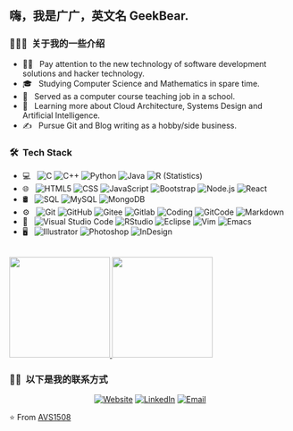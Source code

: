<h2> 嗨，我是广广，英文名 GeekBear.</h2>

<h3> 👨🏻‍💻 &nbsp;关于我的一些介绍 </h3>

- 👨‍🎓 &nbsp; Pay attention to the new technology of software development solutions and hacker technology.
- 🎓 &nbsp; Studying Computer Science and Mathematics in spare time.
- 💼 &nbsp; Served as a computer course teaching job in a school.
- 🌱 &nbsp; Learning more about Cloud Architecture, Systems Design and Artificial Intelligence.
- ✍️ &nbsp; Pursue Git and Blog writing as a hobby/side business.

<h3> 🛠 &nbsp;Tech Stack</h3>

- 💻 &nbsp;
  ![C](https://img.shields.io/badge/-C-333333?style=flat&logo=C%2B%2B&logoColor=00599C)
  ![C++](https://img.shields.io/badge/-C++-333333?style=flat&logo=C%2B%2B&logoColor=00599C)
  ![Python](https://img.shields.io/badge/-Python-333333?style=flat&logo=python)
  ![Java](https://img.shields.io/badge/-Java-333333?style=flat&logo=Java&logoColor=007396)
  ![R (Statistics)](https://img.shields.io/badge/-R-333333?style=flat&logo=R&logoColor=276DC3)
- 🌐 &nbsp;
  ![HTML5](https://img.shields.io/badge/-HTML5-333333?style=flat&logo=HTML5)
  ![CSS](https://img.shields.io/badge/-CSS-333333?style=flat&logo=CSS3&logoColor=1572B6)
  ![JavaScript](https://img.shields.io/badge/-JavaScript-333333?style=flat&logo=javascript)
  ![Bootstrap](https://img.shields.io/badge/-Bootstrap-333333?style=flat&logo=bootstrap&logoColor=563D7C)
  ![Node.js](https://img.shields.io/badge/-Node.js-333333?style=flat&logo=node.js)
  ![React](https://img.shields.io/badge/-React-333333?style=flat&logo=react)
- 🛢 &nbsp;
  ![SQL](https://img.shields.io/badge/-SQL-333333?style=flat&logo=sql)
  ![MySQL](https://img.shields.io/badge/-MySQL-333333?style=flat&logo=mysql)
  ![MongoDB](https://img.shields.io/badge/-MongoDB-333333?style=flat&logo=mongodb)
- ⚙️ &nbsp;
  ![Git](https://img.shields.io/badge/-Git-333333?style=flat&logo=git)
  ![GitHub](https://img.shields.io/badge/-GitHub-333333?style=flat&logo=github)
  ![Gitee](https://img.shields.io/badge/-Gitee-333333?style=flat&logo=gitee)
  ![Gitlab](https://img.shields.io/badge/-Gitlab-333333?style=flat&logo=gitlab)
  ![Coding](https://img.shields.io/badge/-Coding-333333?style=flat&logo=coding)
  ![GitCode](https://img.shields.io/badge/-GitCode-333333?style=flat&logo=gitcode)
  ![Markdown](https://img.shields.io/badge/-Markdown-333333?style=flat&logo=markdown)
- 🔧 &nbsp;
  ![Visual Studio Code](https://img.shields.io/badge/-Visual%20Studio%20Code-333333?style=flat&logo=visual-studio-code&logoColor=007ACC)
  ![RStudio](https://img.shields.io/badge/-RStudio-333333?style=flat&logo=rstudio)
  ![Eclipse](https://img.shields.io/badge/-Eclipse-333333?style=flat&logo=eclipse-ide&logoColor=2C2255)
  ![Vim](https://img.shields.io/badge/-Vim-333333?style=flat&logo=vim)
  ![Emacs](https://img.shields.io/badge/-Emacs-333333?style=flat&logo=emacs-ide&logoColor=2C2255)
- 🖥 &nbsp;
  ![Illustrator](https://img.shields.io/badge/-Illustrator-333333?style=flat&logo=adobe-illustrator)
  ![Photoshop](https://img.shields.io/badge/-Photoshop-333333?style=flat&logo=adobe-photoshop)
  ![InDesign](https://img.shields.io/badge/-InDesign-333333?style=flat&logo=adobe-indesign)

<br/>

<a href="https://github.com/AVS1508">
  <img height="180em" src="https://github-readme-stats.vercel.app/api?username=AVS1508&theme=buefy&show_icons=true" />
  <img height="180em" src="https://github-readme-stats.vercel.app/api/top-langs/?username=AVS1508&theme=buefy&layout=compact" />
</a>

<br/>

<h3> 🤝🏻 &nbsp;以下是我的联系方式 </h3>

<p align="center">
<a href="https://stevenzdg988.github.io/ITech"><img alt="Website" src="https://img.shields.io/badge/Website-ITech-blue?style=flat-square&logo=google-chrome"></a>
<a href="https://www.linkedin.cn/injobs/in/r-r-e-zee-a4b06120a"><img alt="LinkedIn" src="https://img.shields.io/badge/LinkedIn-Aditya%20Vikram%20Singh-blue?style=flat-square&logo=linkedin"></a>
<a href="mailto:stevenzdg988@gmail.com"><img alt="Email" src="https://img.shields.io/badge/Email-stevenzdg988@gmail.com-blue?style=flat-square&logo=gmail"></a>
</p>

⭐️ From [AVS1508](https://github.com/AVS1508)
